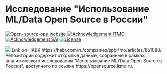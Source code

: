 # Исследование "Использование ML/Data Open Source в России"

[![Open-source-ops website](https://github.com/aimclub/open-source-ops/blob/master/badges/open--source--ops-black.svg)](https://aimclub.github.io/open-source-ops/)
[![Acknowledgement ITMO](https://github.com/aimclub/open-source-ops/blob/master/badges/ITMO_badge_rus.svg)](https://itmo.ru/)
[![Acknowledgement SAI](https://github.com/aimclub/open-source-ops/blob/master/badges/SAI_badge.svg)](https://sai.itmo.ru/)
[![License](https://img.shields.io/badge/License-BSD%203--Clause-blue.svg)](https://opensource.org/licenses/BSD-3-Clause)


<img src="./img/logo.jpg"/>
Link on HABR https://habr.com/ru/companies/spbifmo/articles/851088/
Репозиторий содержит открытые данные, собранные в рамках аналитического исследования 
"Использование ML/Data Open Source в России", 
доступного по ссылке https://opensource.itmo.ru.

